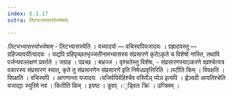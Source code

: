 ```yaml
---
index: 6.1.17
sutra: लिट्यभ्यासस्योभयेषाम्

---
```

_लिट्यभ्यासस्योभयेषाम्_ - लिटभ्यासस्येति । वच्यादयो —  वचिस्वपियजादयः । ग्रह्रादयस्तु — ग्रहिज्यावयी॑त्यादयः । यद्यपि ग्रहिपृच्छतभृज्जतीनामभ्यासस्य संप्रसारणे कृतेऽकृते च विशेषो नास्ति, तथापि पर्जन्यवल्लक्षणं प्रवर्तते । जग्राह । पप्रच्छ । बभ्रज्ज । वृश्चतेस्तु विशेषः, - संप्रसारणस्याऽकरणे वव्रश्चेत्यत्र वकारस्य संप्रसारणं स्यात्, कृते तु संप्रसारणेन संप्रसारणे॑ इति निषेधप्रवृत्तिरिति । लटीति किम्  । विवक्षति । पिपक्षति । वचिस्वपि । आगणान्ता यजादयः ।यजिर्वपिर्वहिश्चैव वसिर्वेञ् व्येञ इत्यपि । ह्वेञ्वदी आयतिश्चेति यजाद्याः स्युरिमे नव॑ । कितीति किम्  । इयष्ठ । डुवप् ।॒ड्वितः क्रिः॑ । उप्त्रिमम् ।